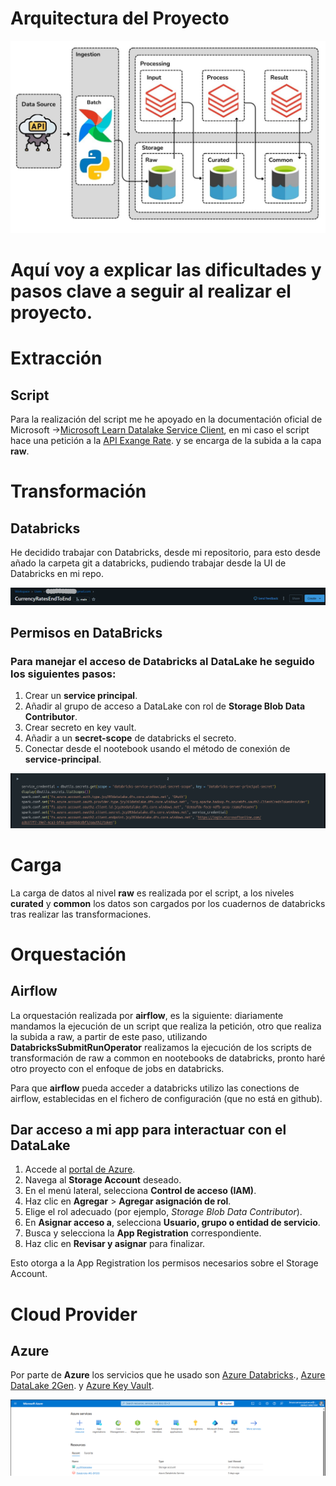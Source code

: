 # Arquitectura del Proyecto
![alt text](img/pipeline_arq_schema.png)

# Aquí voy a explicar las dificultades y pasos clave a seguir al realizar el proyecto.

# Extracción 

## Script 
Para la realización del script me he apoyado en la documentación oficial de Microsoft ->[Microsoft Learn Datalake Service Client](https://learn.microsoft.com/en-us/python/api/overview/azure/storage-file-datalake-readme?view=azure-python),
en mi caso el script hace una petición a la [API Exange Rate](https://www.exchangerate-api.com/). y se encarga de la subida a la capa **raw**.

# Transformación

## Databricks
He decidido trabajar con Databricks, desde mi repositorio, para esto desde añado la carpeta git 
a databricks, pudiendo trabajar desde la UI de Databricks en mi repo.

![alt text](img/image.png)

## Permisos en DataBricks
### Para manejar el acceso de Databricks al DataLake he seguido los siguientes pasos:

1. Crear un **service principal**.
2. Añadir al grupo de acceso a DataLake con rol de **Storage Blob Data Contributor**.
3. Crear secreto en key vault.
4. Añadir a un **secret-scope** de databricks el secreto.
5. Conectar desde el nootebook usando el método de conexión de **service-principal**.

![alt text](img/image-sp-con.png)

# Carga
La carga de datos al nivel **raw** es realizada por el script, a los niveles **curated** y **common** los datos son cargados por los cuadernos de databricks tras realizar las transformaciones.

# Orquestación

## Airflow

La orquestación realizada por **airflow**, es la siguiente: diariamente mandamos la ejecución de un script que realiza la petición, otro que realiza la subida a raw, a partir de este paso, utilizando **DatabricksSubmitRunOperator** realizamos la ejecución de los scripts de transformación de raw a common en nootebooks de databricks, pronto haré otro proyecto con el enfoque de jobs en databricks.

Para que **airflow** pueda acceder a databricks utilizo las conections de airflow, establecidas en el fichero de configuración (que no está en github).

## Dar acceso a mi app para interactuar con el DataLake

1. Accede al [portal de Azure](https://portal.azure.com/).
2. Navega al **Storage Account** deseado.
3. En el menú lateral, selecciona **Control de acceso (IAM)**.
4. Haz clic en **Agregar** > **Agregar asignación de rol**.
5. Elige el rol adecuado (por ejemplo, *Storage Blob Data Contributor*).
6. En **Asignar acceso a**, selecciona **Usuario, grupo o entidad de servicio**.
7. Busca y selecciona la **App Registration** correspondiente.
8. Haz clic en **Revisar y asignar** para finalizar.

Esto otorga a la App Registration los permisos necesarios sobre el Storage Account.

# Cloud Provider
## Azure
Por parte de **Azure** los servicios que he usado son [Azure Databricks](https://azure.microsoft.com/es-es/products/databricks/?msockid=292b80f2ffe061eb1aaf9552fe0b60a1)., [Azure DataLake 2Gen](https://learn.microsoft.com/en-us/azure/storage/blobs/data-lake-storage-introduction). y [Azure Key Vault](https://learn.microsoft.com/es-es/azure/key-vault/general/overview).

![alt text](img/azure_enviroment.png)

